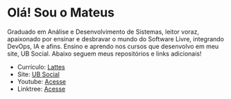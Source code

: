 # Olá! Sou o Mateus

Graduado em Análise e Desenvolvimento de Sistemas, leitor voraz, apaixonado por ensinar e desbravar o mundo do Software Livre, integrando DevOps, IA e afins. Ensino e aprendo nos cursos que desenvolvo em meu site, UB Social. Abaixo seguem meus repositórios e links adicionais!

- Currículo: [Lattes](http://lattes.cnpq.br/0983985403551820)
- Site: [UB Social](https://ubsocial.github.io)
- Youtube: [Acesse](https://www.youtube.com/channel/UCo_tg_ZDYGdri6c6nyFeg5A)
- Linktree: [Acesse](https://linktr.ee/mateusschwede)
